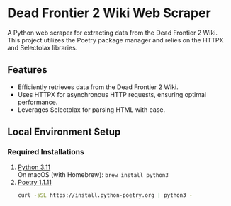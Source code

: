 # Dead Frontier 2 Wiki Web Scraper

A Python web scraper for extracting data from the Dead Frontier 2 Wiki. This project utilizes the Poetry package manager and relies on the HTTPX and Selectolax libraries.

## Features

- Efficiently retrieves data from the Dead Frontier 2 Wiki.
- Uses HTTPX for asynchronous HTTP requests, ensuring optimal performance.
- Leverages Selectolax for parsing HTML with ease.

## Local Environment Setup

### Required Installations

1. [Python 3.11](https://www.python.org/downloads/)  
    On macOS (with Homebrew): `brew install python3`
2. [Poetry 1.1.11](https://python-poetry.org/docs/#installation)  
    ```bash
    curl -sSL https://install.python-poetry.org | python3 -


